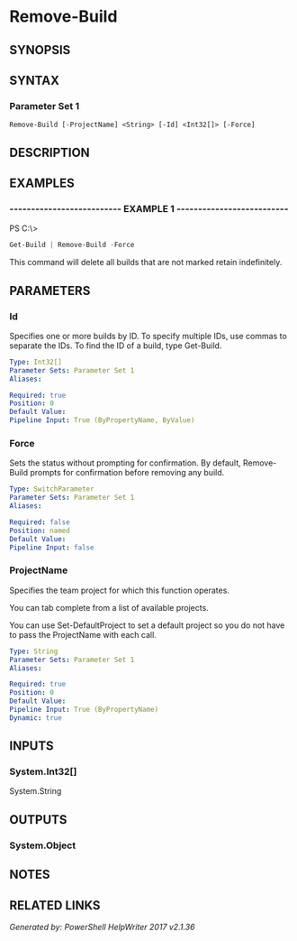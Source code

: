 ﻿# Remove-Build

## SYNOPSIS


## SYNTAX

### Parameter Set 1
```
Remove-Build [-ProjectName] <String> [-Id] <Int32[]> [-Force]
```

## DESCRIPTION


## EXAMPLES

### -------------------------- EXAMPLE 1 --------------------------
PS C:\\\>
```powershell
Get-Build | Remove-Build -Force
```

This command will delete all builds that are not marked retain indefinitely.

## PARAMETERS

### Id
Specifies one or more builds by ID. To specify multiple IDs, 
use commas to separate the IDs. To find the ID of a build,
type Get-Build.

```yaml
Type: Int32[]
Parameter Sets: Parameter Set 1
Aliases: 

Required: true
Position: 0
Default Value: 
Pipeline Input: True (ByPropertyName, ByValue)
```

### Force
Sets the status without prompting for confirmation.
By default, Remove-Build prompts for confirmation before removing
any build.

```yaml
Type: SwitchParameter
Parameter Sets: Parameter Set 1
Aliases: 

Required: false
Position: named
Default Value: 
Pipeline Input: false
```

### ProjectName
Specifies the team project for which this function operates.

You can tab complete from a list of available projects.

You can use Set-DefaultProject to set a default project so
you do not have to pass the ProjectName with each call.

```yaml
Type: String
Parameter Sets: Parameter Set 1
Aliases: 

Required: true
Position: 0
Default Value: 
Pipeline Input: True (ByPropertyName)
Dynamic: true
```

## INPUTS

### System.Int32[]
System.String


## OUTPUTS

### System.Object


## NOTES

## RELATED LINKS


*Generated by: PowerShell HelpWriter 2017 v2.1.36*
